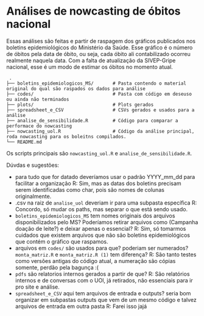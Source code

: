 # Análises de nowcasting de óbitos nacional

Essas análises são feitas e partir de raspagem dos gráficos publicados nos boletins epidemiológicos do Ministério da Saúde. Esse gráfico é o número de óbitos pela data de óbito, ou seja, cada óbito ali contabilizado ocorreu realmente naquela data. Com a falta de atualização da SIVEP-Gripe nacional, esse é um modo de estimar os óbitos no momento atual.

     .
    ├── boletins_epidemiologicos_MS/       # Pasta contendo o material original do qual são raspados os dados para análise
    ├── codes/                             # Pasta com código em deseuso ou ainda não terminados
    ├── plots/                             # Plots gerados
    ├── spreadsheet_e_CSV                  # CSVs gerados e usados para a análise
    ├── analise_de_sensibilidade.R         # Código para comparar a performace do nowcasting
    ├── nowcasting_uol.R                   # Código da análise principal, roda nowcasting para os boleitns compilados.
    └── README.md

Os scripts principais são `nowcasting_uol.R` e `analise_de_sensibilidade.R`. 

Dúvdas e sugestões:

- para tudo que for datado deveríamos usar o padrão YYYY_mm_dd para facilitar a organização
    R: Sim, mas as datas dos boletins precisam serem identificadas como char, pois são nomes de colunas originalmente.
- .csv na raiz de `analise_uol` deveriam ir para uma subpasta específica
    R: Concordo, só mudar os paths, mas separar o que está sendo usado.
- `boletins_epidemiologicos_MS` tem nomes originais dos arquivos disponibilizados pelo MS? Poderíamos retirar arquivos como (Campanha doação de leite?) e deixar apenas o essencial?
    R: Sim, só tomarmos cuidados que existem arquivos que não são boletins epidemiológicos que contém o gráfico que raspamos.
- arquivos em `codes/` são usados para que? poderiam ser numerados? `monta_matriz.R` e `monta_matriz.R (1)` tem diferença?
    R: São tanto testes como versões antigas do código atual, a numeração são cópias somente, perdão pela bagunça :(
- `pdfs` são relatorios internos gerados a partir de que?
    R: São relatórios internos e de conversas com o UOl, já retirados, não essenciais para ir pro site e análise.
- `spreadsheet_e_CSV` aqui tem arquivos de entrada e outputs? seria bom organizar em subpastas outputs que vem de um mesmo código e talvez arquivos de entrada em outra pasta
    R: Farei isso jajá
